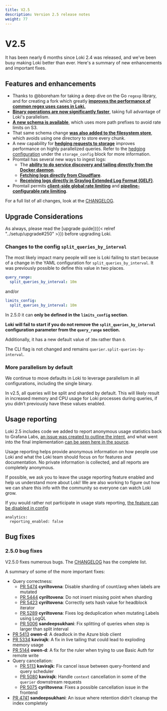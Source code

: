 ```yaml
---
title: V2.5
description: Version 2.5 release notes
weight: 77
---
```


# V2.5

It has been nearly 6 months since Loki 2.4 was released, and we’ve been busy making Loki better than ever. Here's a summary of new enhancements and important fixes.

## Features and enhancements

- Thanks to @bboreham for taking a deep dive on the Go `regexp` library, and for creating a fork which greatly **[improves the performance of common regex uses cases in Loki.](https://github.com/grafana/loki/pull/5315)**
- **[Binary operations are now significantly faster](https://github.com/grafana/loki/pull/5317)**, taking full advantage of Loki's parallelism.
- **[A new schema is available](https://github.com/grafana/loki/pull/5054)**, which uses more path prefixes to avoid rate limits on S3.
- That same schema change **[was also added to the filesystem store](https://github.com/grafana/loki/pull/5291)**, which avoids using one directory to store every chunk.
- A new capability for **[hedging requests to storage](https://github.com/grafana/loki/pull/4826)** improves performance on highly parallelized queries. Refer to the [hedging configuration](https://grafana.com/docs/loki/<LOKI_VERSION>/configure/#storage_config) under the `storage_config` block for more information.
- Promtail has several new ways to ingest logs:
    - The **[ability to do service discovery and tailing directly from the Docker daemon](https://github.com/grafana/loki/pull/4911)**.
    - **[Fetching logs directly from Cloudflare](https://github.com/grafana/loki/pull/4813)**.
    - **[Receiving logs directly in Graylog Extended Log Format (GELF)](https://github.com/grafana/loki/pull/4744)**.
- Promtail permits **[client-side global rate limiting](https://github.com/grafana/loki/pull/5031)** and **[pipeline-configurable rate limiting](https://github.com/grafana/loki/pull/5051)**.

For a full list of all changes, look at the [CHANGELOG](https://github.com/grafana/loki/blob/main/CHANGELOG.md).

## Upgrade Considerations

As always, please read the [upgrade guide]({{< relref "../setup/upgrade#250" >}}) before upgrading Loki.

### Changes to the config `split_queries_by_interval`
The most likely impact many people will see is Loki failing to start because of a change in the YAML configuration for `split_queries_by_interval`. It was previously possible to define this value in two places.

```yaml
query_range:
  split_queries_by_interval: 10m
```

and/or

```yaml
limits_config:
  split_queries_by_interval: 10m
```

In 2.5.0 it can **only be defined in the `limits_config` section**. 

**Loki will fail to start if you do not remove the `split_queries_by_interval` configuration parameter from the `query_range` section.**

Additionally, it has a new default value of `30m` rather than `0`.

The CLI flag is not changed and remains `querier.split-queries-by-interval`.

### More parallelism by default

We continue to move defaults in Loki to leverage parallelism in all configurations, including the single binary.

In v2.5, all queries will be split and sharded by default. This will likely result in increased memory and CPU usage for Loki processes during queries, if you didn’t previously have these values enabled.

## Usage reporting

Loki 2.5 includes code we added to report anonymous usage statistics back to Grafana Labs, [an issue was created to outline the intent](https://github.com/grafana/loki/issues/5062), and what went into the final implementation [can be seen here in the source](https://github.com/grafana/loki/blob/v2.5.0/pkg/usagestats/stats.go#L75).

Usage reporting helps provide anonymous information on how people use Loki and what the Loki team should focus on for features and documentation. No private information is collected, and all reports are completely anonymous. 

If possible, we ask you to leave the usage reporting feature enabled and help us understand more about Loki! We are also working to figure out how we can share this info with the community so everyone can watch Loki grow.

If you would rather not participate in usage stats reporting, [the feature can be disabled in config](/docs/loki/<LOKI_VERSION>/configuration/#analytics)

```
analytics:
  reporting_enabled: false
```

## Bug fixes

### 2.5.0 bug fixes

V2.5.0 fixes numerous bugs. The [CHANGELOG](https://github.com/grafana/loki/blob/main/CHANGELOG.md) has the complete list.

A summary of some of the more important fixes:

* Query correctness:
  * [PR 5474](https://github.com/grafana/loki/pull/5474) **cyriltovena**: Disable sharding of count/avg when labels are mutated
  * [PR 5444](https://github.com/grafana/loki/pull/5444) **cyriltovena**: Do not insert missing point when sharding
  * [PR 5423](https://github.com/grafana/loki/pull/5423) **cyriltovena**: Correctly sets hash value for headblock iterator
  * [PR 5289](https://github.com/grafana/loki/pull/5289) **cyriltovena**: Fixes log deduplication when mutating Labels using LogQL
  * [PR 5006](https://github.com/grafana/loki/pull/5006) **sandeepsukhani**: Fix splitting of queries when step is larger than split interval
* [PR 5413](https://github.com/grafana/loki/pull/5413) **owen-d**: A deadlock in the Azure blob client
* [PR 5334](https://github.com/grafana/loki/pull/5334) **kavirajk**: A fix in live tailing that could lead to exploding memory usage
* [PR 5144](https://github.com/grafana/loki/pull/5144) **owen-d**: A fix for the ruler when trying to use Basic Auth for remote write
* Query cancellation:
  * [PR 5113](https://github.com/grafana/loki/pull/5113) **kavirajk**: Fix cancel issue between query-frontend and query scheduler
  * [PR 5080](https://github.com/grafana/loki/pull/5080) **kavirajk**: Handle `context` cancellation in some of the `querier` downstream requests
  * [PR 5075](https://github.com/grafana/loki/pull/5075) **cyriltovena**: Fixes a possible cancellation issue in the frontend
* [PR 4741](https://github.com/grafana/loki/pull/4741) **sandeepsukhani**: An issue where retention didn't cleanup the index completely
